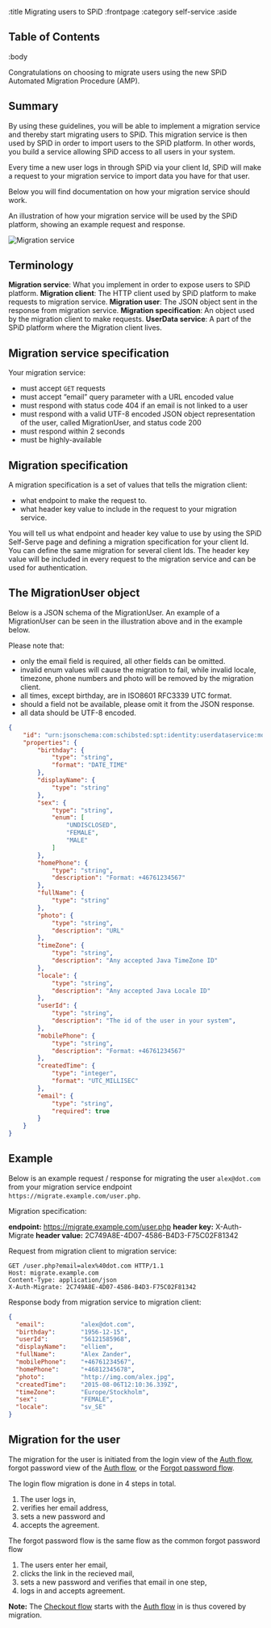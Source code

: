 :title Migrating users to SPiD
:frontpage
:category self-service
:aside

## Table of Contents

<spid-toc></spid-toc>

:body

Congratulations on choosing to migrate users using the new SPiD Automated Migration Procedure (AMP).

## Summary

By using these guidelines, you will be able to implement a migration service and thereby start migrating users to SPiD.
This migration service is then used by SPiD in order to import users to the SPiD platform. In other words, you build a
service allowing SPiD access to all users in your system.

Every time a new user logs in through SPiD via your client Id, SPiD will make a request to your migration service to
import data you have for that user.

Below you will find documentation on how your migration service should work.

An illustration of how your migration service will be used by the SPiD platform, showing an example request and
response.

![Migration service](/images/migration-service.png)

## Terminology

**Migration service**: What you implement in order to expose users to SPiD platform.
**Migration client**: The HTTP client used by SPiD platform to make requests to migration service.
**Migration user**: The JSON object sent in the response from migration service.
**Migration specification**: An object used by the migration client to make requests.
**UserData service**: A part of the SPiD platform where the Migration client lives.

## Migration service specification

Your migration service:

* must accept `GET` requests
* must accept “email” query parameter with a URL encoded value
* must respond with status code 404 if an email is not linked to a user
* must respond with a valid UTF-8 encoded JSON object representation of the user, called MigrationUser, and status code
200
* must respond within 2 seconds
* must be highly-available

## Migration specification

A migration specification is a set of values that tells the migration client:

* what endpoint to make the request to.
* what header key value to include in the request to your migration service.

You will tell us what endpoint and header key value to use by using the SPiD Self-Serve page and defining a migration
specification for your client Id. You can define the same migration for several client Ids.
The header key value will be included in every request to the migration service and can be used for authentication.

## The MigrationUser object

Below is  a JSON schema of the MigrationUser. An example of a MigrationUser can be seen in the illustration above and
in the example below.

Please note that:

* only the email field is required, all other fields can be omitted.
* invalid enum values will cause the migration to fail, while invalid locale, timezone, phone numbers and photo
will be removed by the migration client.
* all times, except birthday, are in ISO8601 RFC3339 UTC format.
* should a field not be available, please omit it from the JSON response.
* all data should be UTF-8 encoded.

```json
{
    "id": "urn:jsonschema:com:schibsted:spt:identity:userdataservice:models:MigrationUser",
    "properties": {
        "birthday": {
            "type": "string",
            "format": "DATE_TIME"
        },
        "displayName": {
            "type": "string"
        },
        "sex": {
            "type": "string",
            "enum": [
                "UNDISCLOSED",
                "FEMALE",
                "MALE"
            ]
        },
        "homePhone": {
            "type": "string",
            "description": "Format: +46761234567"
        },
        "fullName": {
            "type": "string"
        },
        "photo": {
            "type": "string",
            "description": "URL"
        },
        "timeZone": {
            "type": "string",
            "description": "Any accepted Java TimeZone ID"
        },
        "locale": {
            "type": "string",
            "description": "Any accepted Java Locale ID"
        },
        "userId": {
            "type": "string",
            "description": "The id of the user in your system",
        },
        "mobilePhone": {
            "type": "string",
            "description": "Format: +46761234567"
        },
        "createdTime": {
            "type": "integer",
            "format": "UTC_MILLISEC"
        },
        "email": {
            "type": "string",
            "required": true
        }
    }
}

```

## Example
Below is an example request / response for migrating the user `alex@dot.com` from your migration service endpoint
`https://migrate.example.com/user.php`.

Migration specification:

**endpoint:**   https://migrate.example.com/user.php
**header key:** X-Auth-Migrate
**header value:**   2C749A8E-4D07-4586-B4D3-F75C02F81342

Request from migration client to migration service:

```
GET /user.php?email=alex%40dot.com HTTP/1.1
Host: migrate.example.com
Content-Type: application/json
X-Auth-Migrate: 2C749A8E-4D07-4586-B4D3-F75C02F81342
```

Response body from migration service to migration client:

```json
{
  "email":          "alex@dot.com",
  "birthday":       "1956-12-15",
  "userId":         "56121585968",
  "displayName":    "elliem",
  "fullName":       "Alex Zander",
  "mobilePhone":    "+46761234567",
  "homePhone":      "+46812345678",
  "photo":          "http://img.com/alex.jpg",
  "createdTime":    "2015-08-06T12:10:36.339Z",
  "timeZone":       "Europe/Stockholm",
  "sex":            "FEMALE",
  "locale":         "sv_SE"
}
```

## Migration for the user
The migration for the user is initiated from the login view of the [Auth flow](/flows/auth-flow/),
forgot password view of the [Auth flow](/flows/auth-flow/), or the [Forgot password flow](/flows/password-flow/).

The login flow migration is done in 4 steps in total.

1.  The user logs in,
2.  verifies her email address,
3.  sets a new password and
4.  accepts the agreement.

The forgot password flow is the same flow as the common forgot password flow

1.  The users enter her email,
2.  clicks the link in the recieved mail,
3.  sets a new password and verifies that email in one step,
4.  logs in and accepts agreement.

**Note:** The [Checkout flow](/flows/checkout-flow/) starts with the [Auth flow](/flows/auth-flow/) in is thus covered by migration.